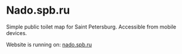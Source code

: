 Nado.spb.ru
===================

Simple public toilet map for Saint Petersburg. Accessible from mobile devices.

Website is running on: [nado.spb.ru](http://nado.spb.ru/)
